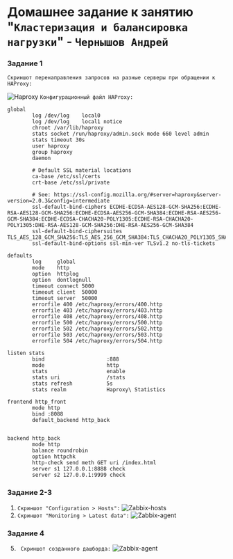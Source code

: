 # Домашнее задание к занятию "`Кластеризация и балансировка нагрузки`" - `Чернышов Андрей`

### Задание 1

`Скриншот перенаправления запросов на разные серверы при обращении к HAProxy:`

![Haproxy]((https://github.com/ANDREYTOLOGY/zabbixx-hw/blob/main/img/haproxy-1.png))
`Конфигурационный файл HAProxy:`
```
global
        log /dev/log    local0
        log /dev/log    local1 notice
        chroot /var/lib/haproxy
        stats socket /run/haproxy/admin.sock mode 660 level admin
        stats timeout 30s
        user haproxy
        group haproxy
        daemon

        # Default SSL material locations
        ca-base /etc/ssl/certs
        crt-base /etc/ssl/private

        # See: https://ssl-config.mozilla.org/#server=haproxy&server-version=2.0.3&config=intermediate
        ssl-default-bind-ciphers ECDHE-ECDSA-AES128-GCM-SHA256:ECDHE-RSA-AES128-GCM-SHA256:ECDHE-ECDSA-AES256-GCM-SHA384:ECDHE-RSA-AES256-GCM-SHA384:ECDHE-ECDSA-CHACHA20-POLY1305:ECDHE-RSA-CHACHA20-POLY1305:DHE-RSA-AES128-GCM-SHA256:DHE-RSA-AES256-GCM-SHA384
        ssl-default-bind-ciphersuites TLS_AES_128_GCM_SHA256:TLS_AES_256_GCM_SHA384:TLS_CHACHA20_POLY1305_SHA256
        ssl-default-bind-options ssl-min-ver TLSv1.2 no-tls-tickets

defaults
        log     global
        mode    http
        option  httplog
        option  dontlognull
        timeout connect 5000
        timeout client  50000
        timeout server  50000
        errorfile 400 /etc/haproxy/errors/400.http
        errorfile 403 /etc/haproxy/errors/403.http
        errorfile 408 /etc/haproxy/errors/408.http
        errorfile 500 /etc/haproxy/errors/500.http
        errorfile 502 /etc/haproxy/errors/502.http
        errorfile 503 /etc/haproxy/errors/503.http
        errorfile 504 /etc/haproxy/errors/504.http

listen stats
        bind                    :888
        mode                    http
        stats                   enable
        stats uri               /stats
        stats refresh           5s
        stats realm             Haproxy\ Statistics

frontend http_front
        mode http
        bind :8088
        default_backend http_back


backend http_back
        mode http
        balance roundrobin
        option httpchk
        http-check send meth GET uri /index.html
        server s1 127.0.0.1:8888 check
        server s2 127.0.0.1:9999 check
```

### Задание 2-3

1. `Скриншот "Configuration > Hosts":`
   ![Zabbix-hosts](https://github.com/ANDREYTOLOGY/zabbixx-hw/blob/main/img/zabbix-host.png)
2. `Скриншот "Monitoring > Latest data":`
   ![Zabbix-agent](https://github.com/ANDREYTOLOGY/zabbixx-hw/blob/main/img/zabbix_latest-data.png)

### Задание 4
5. ` Скриншот созданного дашборда:`
 ![Zabbix-agent](https://github.com/ANDREYTOLOGY/zabbixx-hw/blob/main/img/zabbix-dashboard.png)
